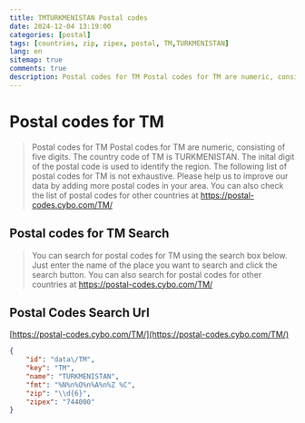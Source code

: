 ```yaml
---
title: TMTURKMENISTAN Postal codes 
date: 2024-12-04 13:19:00
categories: [postal]
tags: [countries, zip, zipex, postal, TM,TURKMENISTAN]
lang: en
sitemap: true
comments: true
description: Postal codes for TM Postal codes for TM are numeric, consisting of five digits. The country code of TM is TURKMENISTAN. The inital digit of the postal code is used to identify the region. The following list of postal codes for TM is not exhaustive. Please help us to improve our data by adding more postal codes in your area. You can also check the list of postal codes for other countries at https://postal-codes.cybo.com/TM/
---
```


# Postal codes for TM
> Postal codes for TM Postal codes for TM are numeric, consisting of five digits. The country code of TM is TURKMENISTAN. The inital digit of the postal code is used to identify the region. The following list of postal codes for TM is not exhaustive. Please help us to improve our data by adding more postal codes in your area. You can also check the list of postal codes for other countries at https://postal-codes.cybo.com/TM/

## Postal codes for TM Search 
> You can search for postal codes for TM using the search box below. Just enter the name of the place you want to search and click the search button. You can also search for postal codes for other countries at https://postal-codes.cybo.com/TM/

## Postal Codes Search Url

[https://postal-codes.cybo.com/TM/](https://postal-codes.cybo.com/TM/)
```json
{
    "id": "data\/TM",
    "key": "TM",
    "name": "TURKMENISTAN",
    "fmt": "%N%n%O%n%A%n%Z %C",
    "zip": "\\d{6}",
    "zipex": "744000"
}
```
